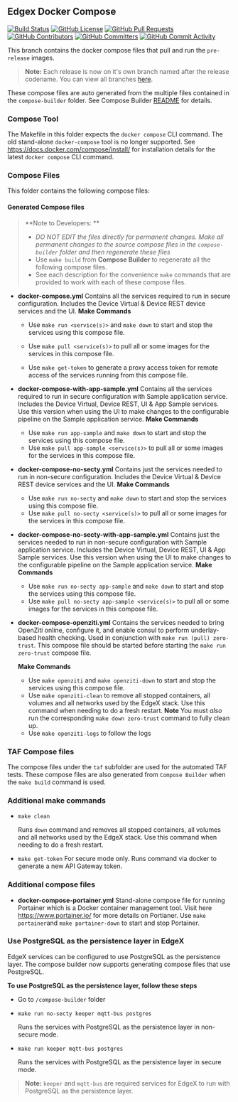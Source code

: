 ## Edgex Docker Compose
[![Build Status](https://jenkins.edgexfoundry.org/view/EdgeX%20Foundry%20Project/job/edgexfoundry/job/edgex-compose/job/main/badge/icon)](https://jenkins.edgexfoundry.org/view/EdgeX%20Foundry%20Project/job/edgexfoundry/job/edgex-compose/job/main/) [![GitHub License](https://img.shields.io/github/license/edgexfoundry/edgex-compose)](https://choosealicense.com/licenses/apache-2.0/) [![GitHub Pull Requests](https://img.shields.io/github/issues-pr-raw/edgexfoundry/edgex-compose)](https://github.com/edgexfoundry/edgex-compose/pulls) [![GitHub Contributors](https://img.shields.io/github/contributors/edgexfoundry/edgex-compose)](https://github.com/edgexfoundry/edgex-compose/contributors) [![GitHub Committers](https://img.shields.io/badge/team-committers-green)](https://github.com/orgs/edgexfoundry/teams/edgex-compose-committers/members) [![GitHub Commit Activity](https://img.shields.io/github/commit-activity/m/edgexfoundry/edgex-compose)](https://github.com/edgexfoundry/edgex-compose/commits)

This branch contains the docker compose files that pull and run the `pre-release` images.

> **Note:** Each release is now on it's own branch named after the release codename. You can view all branches [here](https://github.com/edgexfoundry/edgex-compose/branches/all).

These compose files are auto generated from the multiple files contained in the `compose-builder` folder.
See Compose Builder [README](https://github.com/edgexfoundry/edgex-compose/blob/main/compose-builder/README.md) for details.

### Compose Tool

The Makefile in this folder expects the `docker compose` CLI command.
The old stand-alone `docker-compose` tool is no longer supported.
See https://docs.docker.com/compose/install/ for installation details for the latest `docker compose` CLI command.

### Compose Files

This folder contains the following compose files:

#### Generated Compose files

> **Note to Developers: **
>
> - *DO NOT EDIT the files directly for permanent changes. Make all permanent changes to the source compose files in the `compose-builder` folder and then regenerate these files*
> - Use `make build` from **Compose Builder** to regenerate all the following compose files.
> - See each description for the convenience `make` commands that are provided to work with each of these compose files.

- **docker-compose.yml**
    Contains all the services required to run in secure configuration. Includes the Device Virtual & Device REST device services and the UI.
    **Make Commands** 
    
     - Use `make run <service(s)>` and `make down` to start and stop the services using this compose file.
    
     - Use `make pull <service(s)>` to pull all or some images for the services in this compose file.
    
     - Use `make get-token` to generate a proxy access token for remote access of the services running from this compose file.

- **docker-compose-with-app-sample.yml**
    Contains all the services required to run in secure configuration with Sample application service.  Includes the Device Virtual, Device REST, UI & App Sample services. Use this version when using the UI to make changes to the configurable pipeline on the Sample application service.
    **Make Commands**

    - Use `make run app-sample` and `make down` to start and stop the services using this compose file.
    - Use `make pull app-sample <service(s)>` to pull all or some images for the services in this compose file.

- **docker-compose-no-secty.yml**
    Contains just the services needed to run in non-secure configuration.  Includes the Device Virtual & Device REST device services and the UI.
    **Make Commands**

    - Use `make run no-secty` and `make down` to start and stop the services using this compose file.
    - Use `make pull no-secty <service(s)>` to pull all or some images for the services in this compose file.

- **docker-compose-no-secty-with-app-sample.yml**
  Contains just the services needed to run in non-secure configuration with Sample application service.  Includes the Device Virtual, Device REST, UI & App Sample services. Use this version when using the UI to make changes to the configurable pipeline on the Sample application service.
  **Make Commands**

  - Use `make run no-secty app-sample` and `make down` to start and stop the services using this compose file.
  - Use `make pull no-secty app-sample <service(s)>` to pull all or some images for the services in this compose file.

- **docker-compose-openziti.yml**
  Contains the services needed to bring OpenZiti online, configure it, and enable consul to perform underlay-based health checking. Used in conjunction with `make run (pull) zero-trust`. This compose file should be started before starting the `make run zero-trust` compose file.

  **Make Commands**

    - Use `make openziti` and `make openziti-down` to start and stop the services using this compose file.
    - Use `make openziti-clean` to remove all stopped containers, all volumes and all networks used by the EdgeX stack. Use this command when needing to do a fresh restart. **Note** You must _also_ run the corresponding `make down zero-trust` command to fully clean up.
    - Use `make openziti-logs` to follow the logs
  
### TAF Compose files

The compose files under the `taf` subfolder are used for the automated TAF tests. These compose files are also generated from `Compose Builder` when the `make build` command is used.

### Additional make commands

- `make clean`

    Runs `down` command and removes all stopped containers, all volumes and all networks used by the EdgeX stack. Use this command when needing to do a fresh restart.
    
- `make get-token`
    For secure mode only. Runs command via docker to generate a new API Gateway token.

### Additional compose files

- **docker-compose-portainer.yml**
    Stand-alone compose file for running Portainer which is a  Docker container management tool. Visit here https://www.portainer.io/ for more details on Portianer.
    Use `make portainer`and `make portainer-down` to start and stop Portainer.

### Use PostgreSQL as the persistence layer in EdgeX
EdgeX services can be configured to use PostgreSQL as the persistence layer. The compose builder now supports generating compose files that use PostgreSQL.

**To use PostgreSQL as the persistence layer, follow these steps**

- Go to `/compose-builder` folder
- `make run no-secty keeper mqtt-bus postgres`

    Runs the services with PostgreSQL as the persistence layer in non-secure mode.
- `make run keeper mqtt-bus postgres`

    Runs the services with PostgreSQL as the persistence layer in secure mode.

> **Note:** `keeper` and `mqtt-bus` are required services for EdgeX to run with PostgreSQL as the persistence layer.